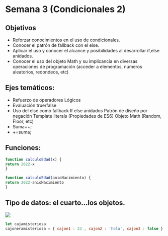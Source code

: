 # Semana 3 (Condicionales 2)

## Objetivos

- Reforzar conocimientos en el uso de condicionales.
- Conocer el patrón de fallback con el else.
- Aplicar el uso y conocer el alcance y posibilidades al desarrollar if,else anidados.
- Conocer el uso del objeto Math y su implicancia en diversas operaciones de programación (acceder a elementos, números aleatorios, redondeos, etc)

## Ejes temáticos:

- Refuerzo de operadores Lógicos
- Evaluación true/false
- Uso del else como fallback
If else anidados
Patrón de diseño por negación
Template literals (Propiedades de ES6)
Objeto Math (Random, Floor, etc)
- Suma++;
- +=suma;



## Funciones:

```javascript
function calculoEdad(x) {
return 2022-x
}
```


```javascript
function calculoEdad(anioNacimiento) {
return 2022-anioNacimiento
}
```

## Tipo de datos: el cuarto...los objetos.

![](https://http2.mlstatic.com/D_NQ_NP_881520-MLA43683157972_102020-O.webp)

```javascript
let cajamisteriosa
cajoneramisteriosa = { cajon1 : 23 , cajon2 : 'hola', cajon3 : false } 
```


